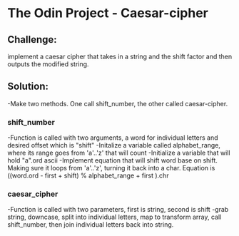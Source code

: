 # The Odin Project - Caesar-cipher

## Challenge: 
implement a caesar cipher that takes in a string and the shift factor and then outputs the modified string.

## Solution:
-Make two methods. One call shift_number, the other called caesar-cipher.
### shift_number
-Function is called with two arguments, a word for individual letters and desired offset which is "shift"
-Initalize a variable called alphabet_range, where its range goes from 'a'..'z' that will count
-Initialize a variable that will hold "a".ord ascii
-Implement equation that will shift word base on shift. Making sure it loops from 'a'..'z', turning it back into a char. Equation is ((word.ord - first + shift) % alphabet_range + first ).chr 
### caesar_cipher
-Function is called with two parameters, first is string, second is shift
-grab string, downcase, split into individual letters, map to transform array, call shift_number, then join individual letters back into string.
